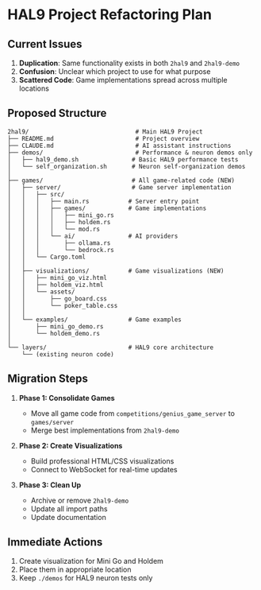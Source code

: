 # HAL9 Project Refactoring Plan

## Current Issues
1. **Duplication**: Same functionality exists in both `2hal9` and `2hal9-demo`
2. **Confusion**: Unclear which project to use for what purpose
3. **Scattered Code**: Game implementations spread across multiple locations

## Proposed Structure

```
2hal9/                              # Main HAL9 Project
├── README.md                       # Project overview
├── CLAUDE.md                       # AI assistant instructions
├── demos/                          # Performance & neuron demos only
│   ├── hal9_demo.sh               # Basic HAL9 performance tests
│   └── self_organization.sh       # Neuron self-organization demos
│
├── games/                         # All game-related code (NEW)
│   ├── server/                    # Game server implementation
│   │   ├── src/
│   │   │   ├── main.rs           # Server entry point
│   │   │   ├── games/            # Game implementations
│   │   │   │   ├── mini_go.rs
│   │   │   │   ├── holdem.rs
│   │   │   │   └── mod.rs
│   │   │   └── ai/               # AI providers
│   │   │       ├── ollama.rs
│   │   │       └── bedrock.rs
│   │   └── Cargo.toml
│   │
│   ├── visualizations/           # Game visualizations (NEW)
│   │   ├── mini_go_viz.html
│   │   ├── holdem_viz.html
│   │   └── assets/
│   │       ├── go_board.css
│   │       └── poker_table.css
│   │
│   └── examples/                 # Game examples
│       ├── mini_go_demo.rs
│       └── holdem_demo.rs
│
└── layers/                       # HAL9 core architecture
    └── (existing neuron code)
```

## Migration Steps

1. **Phase 1: Consolidate Games**
   - Move all game code from `competitions/genius_game_server` to `games/server`
   - Merge best implementations from `2hal9-demo`

2. **Phase 2: Create Visualizations**
   - Build professional HTML/CSS visualizations
   - Connect to WebSocket for real-time updates

3. **Phase 3: Clean Up**
   - Archive or remove `2hal9-demo` 
   - Update all import paths
   - Update documentation

## Immediate Actions
1. Create visualization for Mini Go and Holdem
2. Place them in appropriate location
3. Keep `./demos` for HAL9 neuron tests only